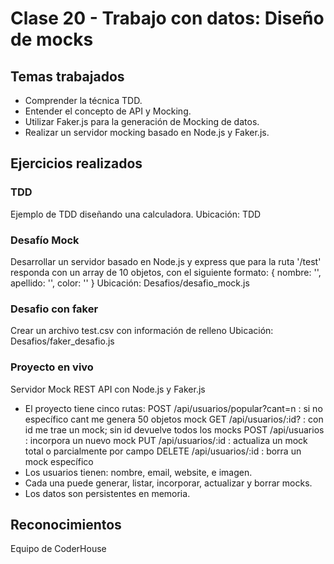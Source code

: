 # Clase 20 - Trabajo con datos: Diseño de mocks 
## Temas trabajados
- Comprender la técnica TDD.
- Entender el concepto de API y Mocking.
- Utilizar Faker.js para la generación de Mocking de datos.
- Realizar un servidor mocking basado en Node.js y Faker.js.
## Ejercicios realizados
### TDD
Ejemplo de TDD diseñando una calculadora.
    Ubicación: TDD
### Desafío Mock
Desarrollar un servidor basado en Node.js y express que para la ruta '/test' responda con un array de 10 objetos, con el siguiente formato:
{
    nombre: '',
    apellido: '',
    color: ''
}
    Ubicación: Desafios/desafio_mock.js
### Desafio con faker
Crear un archivo test.csv con información de relleno
    Ubicación: Desafios/faker_desafio.js
### Proyecto en vivo
Servidor Mock REST API con Node.js y Faker.js
- El proyecto tiene cinco rutas:
    POST /api/usuarios/popular?cant=n : si no específico cant me genera 50 objetos mock
    GET /api/usuarios/:id? : con id me trae un mock; sin id devuelve todos los mocks
    POST /api/usuarios : incorpora un nuevo mock
    PUT /api/usuarios/:id : actualiza un mock total o parcialmente por campo
    DELETE /api/usuarios/:id : borra un mock específico
- Los usuarios tienen: nombre, email, website, e imagen.
- Cada una puede generar, listar, incorporar, actualizar y borrar mocks.
- Los datos son persistentes en memoria.
## Reconocimientos
Equipo de CoderHouse